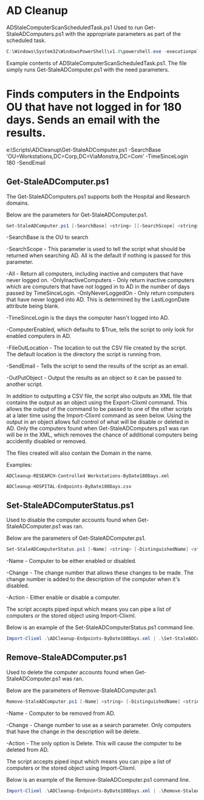 # AD Cleanup
ADStaleComputerScanScheduledTask.ps1
Used to run Get-StaleADComputers.ps1 with the appropriate parameters as part of the scheduled task.

```powershell
C:\Windows\System32\WindowsPowerShell\v1.0\powershell.exe -executionpolicy bypass -noninteractive -File "E:\Scripts\ADCleanup\ADStaleComputerScanScheduledTask.ps1"
```

Example contents of ADStaleComputerScanScheduledTask.ps1. The file simply runs Get-StaleADComputer.ps1 with the need parameters.

# Finds computers in the Endpoints OU that have not logged in for 180 days. Sends an email with the results.
e:\Scripts\ADCleanup\Get-StaleADComputer.ps1 -SearchBase 'OU=Workstations,DC=Corp,DC=ViaMonstra,DC=Com' -TimeSinceLogin 180 -SendEmail

## Get-StaleADComputer.ps1
The Get-StaleADComputers.ps1 supports both the Hospital and Research domains.

Below are the parameters for Get-StaleADComputer.ps1.

```powershell
Get-StaleADComputer.ps1 [-SearchBase] <string> [[-SearchScope] <string>] [[-TimeSinceLogin] <string>] [[-ComputerEnabled] <bool>] [[-FileOutLocation] <string>] [-SendEmail] [-OutPutObject] [<CommonParameters>]
```
-SearchBase is the OU to search

-SearchScope - This parameter is used to tell the script what should be returned when searching AD. All is the default if nothing is passed for this parameter.

-All - Return all computers, including inactive and computers that have never logged on.
-OnlyInactiveComputers - Only return inactive computers which are computers that have not logged in to AD in the number of days passed by TimeSinceLogin. 
-OnlyNeverLoggedOn - Only return computers that have never logged into AD. This is determined by the LastLogonDate attribute being blank.

-TimeSinceLogin is the days the computer hasn't logged into AD.

-ComputerEnabled, which defaults to $True, tells the script to only look for enabled computers in AD.

-FileOutLocation - The location to out the CSV file created by the script. The default location is the directory the script is running from.

-SendEmail - Tells the script to send the results of the script as an email.

-OutPutObject - Output the results as an object so it can be passed to another script.

In addition to outputting a CSV file, the script also outputs an XML file that contains the output as an object using the Export-Clixml command. This allows the output of the command to be passed to one of the other scripts at a later time using the Import-Clixml command as seen below. Using the output in an object allows full control of what will be disable or deleted in AD. Only the computers found when Get-StaleADComputers.ps1 was ran will be in the XML, which removes the chance of additional computers being accidently disabled or removed.

The files created will also contain the Domain in the name.

Examples:

`ADCleanup-RESEARCH-Controlled Workstations-ByDate180Days.xml`
 
`ADCleanup-HOSPITAL-Endpoints-ByDate180Days.csv`

## Set-StaleADComputerStatus.ps1
Used to disable the computer accounts found when Get-StaleADComputer.ps1 was ran.

Below are the parameters of Get-StaleADComputer.ps1.

```powershell
Set-StaleADComputerStatus.ps1 [-Name] <string> [-DistinguishedName] <string> [[-Change] <string>] [[-Action] <string>] [-WhatIf] [-Confirm] [<CommonParameters>]
```
-Name - Computer to be either enabled or disabled.

-Change - The change number that allows these changes to be made. The change number is added to the description of the computer when it's disabled.

-Action - Either enable or disable a computer.

The script accepts piped input which means you can pipe a list of computers or the stored object using Import-Clixml.

Below is an example of the Set-StaleADComputerStatus.ps1 command line.

```powershell
Import-Clixml .\ADCleanup-Endpoints-ByDate180Days.xml | .\Set-StaleADComputerStatus.ps1 -Change CHG00113106 -Action Disable
```

## Remove-StaleADComputer.ps1 
Used to delete the computer accounts found when Get-StaleADComputer.ps1 was ran.

Below are the parameters of Remove-StaleADComputer.ps1.

```powershell
Remove-StaleADComputer.ps1 [-Name] <string> [-DistinguishedName] <string> [-Change] <string> [[-Action] <string>] [-WhatIf] [-Confirm] [<CommonParameters>]
```

-Name - Computer to be removed from AD.

-Change - Change number to use as a search parameter. Only computers that have the change in the description will be delete.

-Action - The only option is Delete. This will cause the computer to be deleted from AD.

The script accepts piped input which means you can pipe a list of computers or the stored object using Import-Clixml.

Below is an example of the Remove-StaleADComputer.ps1 command line.

```powershell
Import-Clixml .\ADCleanup-Endpoints-ByDate180Days.xml | .\Remove-StaleADComputer.ps1 -Change CHG00113106 -Action Delete
```